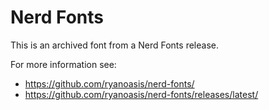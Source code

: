 # Nerd Fonts

This is an archived font from a Nerd Fonts release.

For more information see:

* https://github.com/ryanoasis/nerd-fonts/
* https://github.com/ryanoasis/nerd-fonts/releases/latest/
